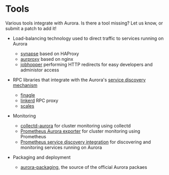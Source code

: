 # Tools

Various tools integrate with Aurora. Is there a tool missing? Let us know, or submit a patch to add it!

* Load-balancing technology used to direct traffic to services running on Aurora
  - [synapse](https://github.com/airbnb/synapse) based on HAProxy
  - [aurproxy](https://github.com/tellapart/aurproxy) based on nginx
  - [jobhopper](https://github.com/benley/aurora-jobhopper) performing HTTP redirects for easy developers and administor access

* RPC libraries that integrate with the Aurora's [service discovery mechanism](features/service-discovery.md)
  - [finagle](https://twitter.github.io/finagle)
  - [linkerd](https://linkerd.io/) RPC proxy
  - [scales](https://github.com/steveniemitz/scales)

* Monitoring
  - [collectd-aurora](https://github.com/zircote/collectd-aurora) for cluster monitoring using collectd
  - [Prometheus Aurora exporter](https://github.com/tommyulfsparre/aurora_exporter) for cluster monitoring using Prometheus
  - [Prometheus service discovery integration](http://prometheus.io/docs/operating/configuration/#zookeeper-serverset-sd-configurations-serverset_sd_config) for discovering and monitoring services running on Aurora

* Packaging and deployment
  - [aurora-packaging](https://github.com/apache/aurora-packaging), the source of the official Aurora packaes
